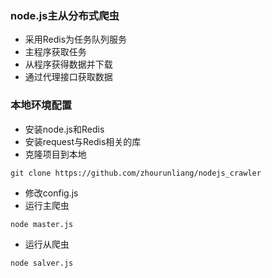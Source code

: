 ### node.js主从分布式爬虫

+ 采用Redis为任务队列服务
+ 主程序获取任务
+ 从程序获得数据并下载
+ 通过代理接口获取数据

### 本地环境配置
+ 安装node.js和Redis
+ 安装request与Redis相关的库
+ 克隆项目到本地
```
git clone https://github.com/zhourunliang/nodejs_crawler
```
+ 修改config.js
+ 运行主爬虫
```
node master.js
```
+ 运行从爬虫
```
node salver.js
```